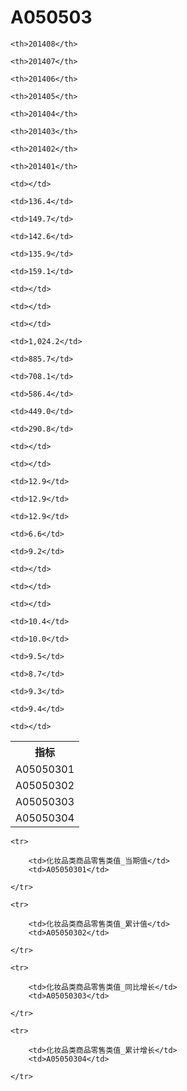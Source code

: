 A050503
======


<table>

<tr>
    <th>指标</th>
    
    <th>201408</th>
    
    <th>201407</th>
    
    <th>201406</th>
    
    <th>201405</th>
    
    <th>201404</th>
    
    <th>201403</th>
    
    <th>201402</th>
    
    <th>201401</th>
    
</tr>


<tr>
    <td>A05050301</td>
    
    <td></td>
    
    <td>136.4</td>
    
    <td>149.7</td>
    
    <td>142.6</td>
    
    <td>135.9</td>
    
    <td>159.1</td>
    
    <td></td>
    
    <td></td>
    

</tr>

<tr>
    <td>A05050302</td>
    
    <td></td>
    
    <td>1,024.2</td>
    
    <td>885.7</td>
    
    <td>708.1</td>
    
    <td>586.4</td>
    
    <td>449.0</td>
    
    <td>290.8</td>
    
    <td></td>
    

</tr>

<tr>
    <td>A05050303</td>
    
    <td></td>
    
    <td>12.9</td>
    
    <td>12.9</td>
    
    <td>12.9</td>
    
    <td>6.6</td>
    
    <td>9.2</td>
    
    <td></td>
    
    <td></td>
    

</tr>

<tr>
    <td>A05050304</td>
    
    <td></td>
    
    <td>10.4</td>
    
    <td>10.0</td>
    
    <td>9.5</td>
    
    <td>8.7</td>
    
    <td>9.3</td>
    
    <td>9.4</td>
    
    <td></td>
    

</tr>


</table>

<table>
    
    <tr>

        <td>化妆品类商品零售类值_当期值</td>
        <td>A05050301</td>

    </tr>
    
    <tr>

        <td>化妆品类商品零售类值_累计值</td>
        <td>A05050302</td>

    </tr>
    
    <tr>

        <td>化妆品类商品零售类值_同比增长</td>
        <td>A05050303</td>

    </tr>
    
    <tr>

        <td>化妆品类商品零售类值_累计增长</td>
        <td>A05050304</td>

    </tr>
    
</table>
